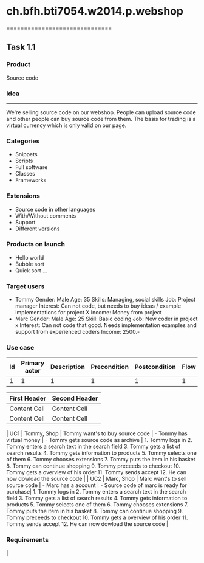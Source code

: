 # ch.bfh.bti7054.w2014.p.webshop
==============================

## Task 1.1

### Product
Source code

### Idea
---
We're selling source code on our webshop. People can upload source code and other people can buy source code from them. The basis for trading is a virtual currency which is only valid on our page.

### Categories
- Snippets
- Scripts
- Full software
- Classes
- Frameworks

### Extensions
- Source code in other languages
- With/Without comments
- Support
- Different versions


### Products on launch
- Hello world
- Bubble sort
- Quick sort
...

### Target users
- Tommy
    Gender:     Male
    Age:        35
    Skills:     Managing, social skills
    Job:        Project manager
    Interest:   Can not code, but needs to buy ideas / example implementations for project X
    Income:     Money from project
- Marc
    Gender:     Male
    Age:        25
    Skill:      Basic coding
    Job:        New coder in project x
    Interest:   Can not code that good. Needs implementation examples and support from experienced coders
    Income:     2500.-

### Use case

| Id | Primary actor | Description | Precondition | Postcondition | Flow |
| -- | ------------- | ----------- | ------------ | ------------- | ---- |
| 1  | 1             |   1         | 1            | 1             |  1   |


| First Header  | Second Header |
| ------------- | ------------- |
| Content Cell  | Content Cell  |
| Content Cell  | Content Cell  |


| UC1 | Tommy, Shop | Tommy want's to buy source code | - Tommy has virtual money | - Tommy gets source code as archive | 1. Tommy logs in 2. Tommy enters a search text in the search field 3. Tommy gets a list of search results 4. Tommy gets information to products  5. Tommy selects one of them 6. Tommy chooses extensions 7. Tommy puts the item in his basket 8. Tommy can continue shopping 9. Tommy preceeds to checkout 10. Tommy gets a overview of his order 11. Tommy sends accept 12. He can now dowload the source code |
| UC2 | Marc, Shop | Marc want's to sell source code | - Marc has a account | - Source code of marc is ready for purchase| 1. Tommy logs in 2. Tommy enters a search text in the search field 3. Tommy gets a list of search results 4. Tommy gets information to products  5. Tommy selects one of them 6. Tommy chooses extensions 7. Tommy puts the item in his basket 8. Tommy can continue shopping 9. Tommy preceeds to checkout 10. Tommy gets a overview of his order 11. Tommy sends accept 12. He can now dowload the source code |

### Requirements

| 
